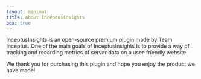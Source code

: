 ```yaml
---
layout: minimal
title: About InceptusInsights
box: true
---
```


InceptusInsights is an open-source premium plugin made by Team Inceptus. One of the main goals of InceptusInsights is to provide a way of tracking and recording metrics
of server data on a user-friendly website.

We thank you for purchasing this plugin and hope you enjoy the product we have made!